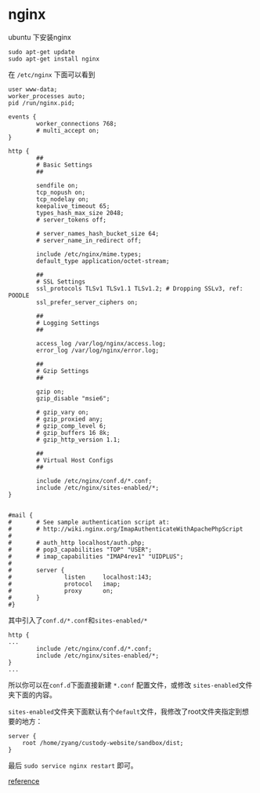 # nginx

ubuntu 下安装nginx

```shell script
sudo apt-get update
sudo apt-get install nginx
```

在 `/etc/nginx` 下面可以看到

```shell script
user www-data;
worker_processes auto;
pid /run/nginx.pid;

events {
        worker_connections 768;
        # multi_accept on;
}

http {
        ##
        # Basic Settings
        ##

        sendfile on;
        tcp_nopush on;
        tcp_nodelay on;
        keepalive_timeout 65;
        types_hash_max_size 2048;
        # server_tokens off;

        # server_names_hash_bucket_size 64;
        # server_name_in_redirect off;

        include /etc/nginx/mime.types;
        default_type application/octet-stream;

        ##
        # SSL Settings
        ssl_protocols TLSv1 TLSv1.1 TLSv1.2; # Dropping SSLv3, ref: POODLE
        ssl_prefer_server_ciphers on;

        ##
        # Logging Settings
        ##

        access_log /var/log/nginx/access.log;
        error_log /var/log/nginx/error.log;

        ##
        # Gzip Settings
        ##

        gzip on;
        gzip_disable "msie6";

        # gzip_vary on;
        # gzip_proxied any;
        # gzip_comp_level 6;
        # gzip_buffers 16 8k;
        # gzip_http_version 1.1;

        ##
        # Virtual Host Configs
        ##

        include /etc/nginx/conf.d/*.conf;
        include /etc/nginx/sites-enabled/*;
}


#mail {
#       # See sample authentication script at:
#       # http://wiki.nginx.org/ImapAuthenticateWithApachePhpScript
#
#       # auth_http localhost/auth.php;
#       # pop3_capabilities "TOP" "USER";
#       # imap_capabilities "IMAP4rev1" "UIDPLUS";
#
#       server {
#               listen     localhost:143;
#               protocol   imap;
#               proxy      on;
#       }
#}
```

其中引入了`conf.d/*.conf`和`sites-enabled/*`

```shell script
http {
...
        include /etc/nginx/conf.d/*.conf;
        include /etc/nginx/sites-enabled/*;
}
...
```

所以你可以在`conf.d`下面直接新建 `*.conf` 配置文件，或修改 `sites-enabled`文件夹下面的内容。

`sites-enabled`文件夹下面默认有个`default`文件，我修改了root文件夹指定到想要的地方：

```shell script
server {
	root /home/zyang/custody-website/sandbox/dist;
}
```

最后 `sudo service nginx restart` 即可。

[reference](https://www.jianshu.com/p/40594bccff9a)

